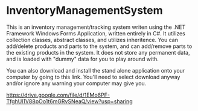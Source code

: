 # InventoryManagementSystem

This is an inventory management/tracking system writen using the .NET Framework Windows Forms Application, written entirely in C#.  It utilizes collection classes, abstract classes, and utilizes inheritence.  You can add/delete products and parts to the system, and can add/remove parts to the existing products in the system.  It does not store any permanent data, and is loaded with "dummy" data for you to play around with.

You can also download and install the stand alone application onto your computer by going to this link. You'll need to select download anyway and/or ignore any warning your computer may give you.

https://drive.google.com/file/d/1EMo6PF-TfghUl1V88pOo1t6mGRvSNeaQ/view?usp=sharing
